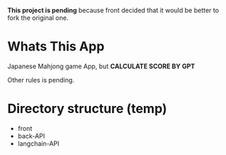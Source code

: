 **This project is pending** because front decided that it would be better to fork the original one.

# Whats This App

Japanese Mahjong game App, but **CALCULATE SCORE BY GPT**

Other rules is pending.

# Directory structure (temp)
- front
- back-API
- langchain-API
